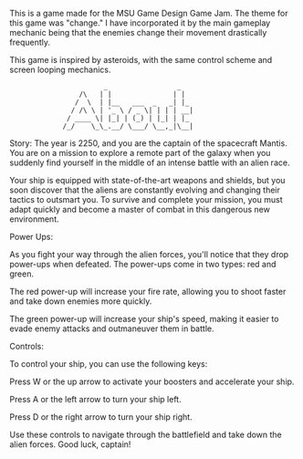 This is a game made for the MSU Game Design Game Jam. 
The theme for this game was "change." I have incorporated it by the main gameplay mechanic being that the enemies change their movement drastically frequently. 


This game is inspired by asteroids, with the same control scheme and screen looping mechanics.




                           _                 _   
                     /\   | |               | |  
                    /  \  | |__   ___  _   _| |_ 
                   / /\ \ | '_ \ / _ \| | | | __|
                  / ____ \| |_| | (_) | |_| | |_ 
                 /_/    \_\_.__/ \___/ \__,_|\__|

Story:
The year is 2250, and you are the captain of the spacecraft Mantis. You are on a mission to explore a remote part of the galaxy when you suddenly find yourself in the middle of an intense battle with an alien race.

Your ship is equipped with state-of-the-art weapons and shields, but you soon discover that the aliens are constantly evolving and changing their tactics to outsmart you. To survive and complete your mission, you must adapt quickly and become a master of combat in this dangerous new environment.




Power Ups:

As you fight your way through the alien forces, you'll notice that they drop power-ups when defeated. The power-ups come in two types: red and green.

The red power-up will increase your fire rate, allowing you to shoot faster and take down enemies more quickly.

The green power-up will increase your ship's speed, making it easier to evade enemy attacks and outmaneuver them in battle.




Controls:

To control your ship, you can use the following keys:

Press W or the up arrow to activate your boosters and accelerate your ship.

Press A or the left arrow to turn your ship left.

Press D or the right arrow to turn your ship right.

Use these controls to navigate through the battlefield and take down the alien forces. Good luck, captain!

                                 
                                 

